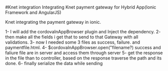 #Knet integration
Integrating Knet payment gateway for Hybrid App(Ionic Framework and AngularJS)

Knet integrating the payment gateway in ionic. 

1- I will add the cordovaInAppBrowser plugin and Inject the dependency.
2- then make all the fields i get that to send to that Gateway with all validations.
3- now I needed some 3 files as success, failure. and paymentfile.html.
4- $cordovaInAppBrowser.open("filename?)
         success and faliure  file are in server and access them through server
5- get the response in the  file than to controller, based on the response traverse the path and its done.
6- finally  serialize the data while sending 